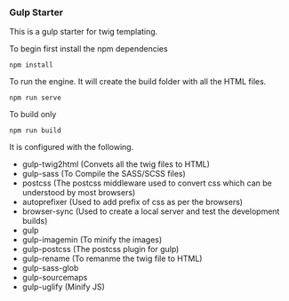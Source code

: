 ### Gulp Starter

This is a gulp starter for twig templating.

To begin first install the npm dependencies

`npm install`

To run the engine. It will create the build folder with all the HTML files.

`npm run serve`

To build only

`npm run build`

It is configured with the following.

- gulp-twig2html (Convets all the twig files to HTML)
- gulp-sass (To Compile the SASS/SCSS files)
- postcss (The postcss middleware used to convert css which can be understood by most browsers)
- autoprefixer (Used to add prefix of css as per the browsers)
- browser-sync (Used to create a local server and test the development builds)
- gulp
- gulp-imagemin (To minify the images)
- gulp-postcss (The postcss plugin for gulp)
- gulp-rename (To remanme the twig file to HTML)
- gulp-sass-glob
- gulp-sourcemaps
- gulp-uglify (Minify JS)
